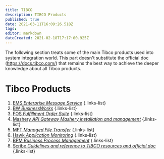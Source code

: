 ```yaml
---
title: TIBCO
description: TIBCO Products
published: true
date: 2021-03-11T16:09:26.518Z
tags: 
editor: markdown
dateCreated: 2021-02-18T17:17:00.925Z
---
```


The following section treats some of the main Tibco products used into system integration world.
This part doesn't substitute the official doc (https://docs.tibco.com/) that remains the best way to achieve the deeper knowledge about all Tibco products.

# Tibco Products

1. [EMS *Enterprise Message Service*](/integration/tibco/ems)
{.links-list}
2. [BW *BusinessWorks*](/integration/tibco/bw)
{.links-list}
3. [FOS *Fulfillment Order Suite*](/integration/tibco/fos)
{.links-list}
4. [Mashery *API Gateway Mashery installation and management*](/integration/tibco/mashery)
{.links-list}
5. [MFT *Managed File Transfer*](/integration/tibco/mft)
{.links-list}
6. [Hawk *Application Monitoring*](/integration/tibco/hawk)
{.links-list}
7. [BPM *Business Process Management*](/integration/tibco/bpm)
{.links-list}
8. [Scribe *Guidelines and reference to TIBCO resources and official doc*](/integration/tibco/scribe)
{.links-list}